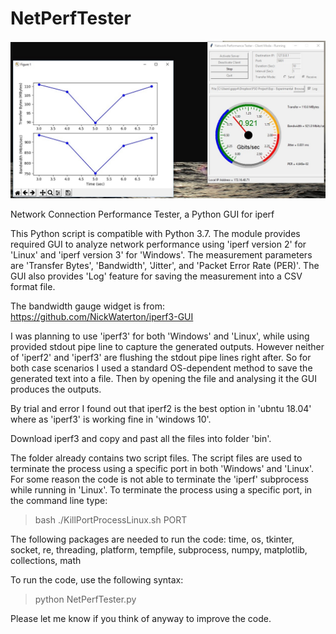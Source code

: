 # NetPerfTester

![Screenshot](Test_Windows_10.jpg)

Network Connection Performance Tester, a Python GUI for iperf

This Python script is compatible with Python 3.7. The module provides required GUI to analyze network performance using 'iperf version 2' for 'Linux' and 'iperf version 3' for 'Windows'. The measurement parameters are 'Transfer Bytes', 'Bandwidth', 'Jitter', and 'Packet Error Rate (PER)'. The GUI also provides 'Log' feature for saving the measurement into a CSV format file.

The bandwidth gauge widget is from:
https://github.com/NickWaterton/iperf3-GUI

I was planning to use 'iperf3' for both 'Windows' and 'Linux', while using provided stdout pipe line to capture the generated outputs. However neither of 'iperf2' and 'iperf3' are flushing the stdout pipe lines right after. So for both case scenarios I used a standard OS-dependent method to save the generated text into a file. Then by opening the file and analysing it the GUI produces the outputs.

By trial and error I found out that iperf2 is the best option in 'ubntu  18.04' where as 'iperf3' is working fine in 'windows 10'.

Download iperf3 and copy and past all the files into folder 'bin'.
 
The folder already contains two script files. The script files are used to terminate the process using a specific port in both 'Windows' and 'Linux'. For some reason the code is not able to terminate the 'iperf' subprocess while running in 'Linux'.
To terminate the process using a specific port, in the command line type:
> bash  ./KillPortProcessLinux.sh PORT

The following packages are needed to run the code:
time, os, tkinter, socket, re, threading, platform, tempfile, subprocess, numpy, matplotlib, collections, math

To run the code, use the following syntax:

> python NetPerfTester.py

Please let me know if you think of anyway to improve the code.
